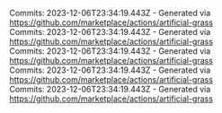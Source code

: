 Commits: 2023-12-06T23:34:19.443Z - Generated via https://github.com/marketplace/actions/artificial-grass
<br>
Commits: 2023-12-06T23:34:19.443Z - Generated via https://github.com/marketplace/actions/artificial-grass
<br>
Commits: 2023-12-06T23:34:19.443Z - Generated via https://github.com/marketplace/actions/artificial-grass
<br>
Commits: 2023-12-06T23:34:19.443Z - Generated via https://github.com/marketplace/actions/artificial-grass
<br>
Commits: 2023-12-06T23:34:19.443Z - Generated via https://github.com/marketplace/actions/artificial-grass
<br>
